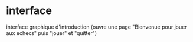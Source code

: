 # interface
interface graphique d'introduction (ouvre une page "Bienvenue pour jouer aux echecs" puis "jouer" et "quitter")
